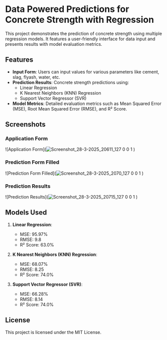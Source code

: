 
# Data Powered Predictions for Concrete Strength with Regression

This project demonstrates the prediction of concrete strength using multiple regression models. It features a user-friendly interface for data input and presents results with model evaluation metrics.

## Features

- **Input Form**: Users can input values for various parameters like cement, slag, flyash, water, etc.
- **Prediction Results**: Concrete strength predictions using:
  - Linear Regression
  - K Nearest Neighbors (KNN) Regression
  - Support Vector Regressor (SVR)
- **Model Metrics**: Detailed evaluation metrics such as Mean Squared Error (MSE), Root Mean Squared Error (RMSE), and R² Score.

## Screenshots

### Application Form
![Application Form](![Screenshot_28-3-2025_20611_127 0 0 1](https://github.com/user-attachments/assets/77490a7e-1a98-4994-a712-d92fd1bb1b3b)
)

### Prediction Form Filled
![Prediction Form Filled](![Screenshot_28-3-2025_2070_127 0 0 1](https://github.com/user-attachments/assets/55aedff6-b31c-43ff-bc6e-b6136fee696f)
)

### Prediction Results
![Prediction Results](![Screenshot_28-3-2025_20715_127 0 0 1](https://github.com/user-attachments/assets/c1c3f1c9-83d9-4cd3-8153-b53e9091e866)
)

## Models Used

1. **Linear Regression**:
   - MSE: 95.97%
   - RMSE: 9.8
   - R² Score: 63.0%

2. **K Nearest Neighbors (KNN) Regression**:
   - MSE: 68.07%
   - RMSE: 8.25
   - R² Score: 74.0%

3. **Support Vector Regressor (SVR)**:
   - MSE: 66.28%
   - RMSE: 8.14
   - R² Score: 74.0%

## License

This project is licensed under the MIT License.
